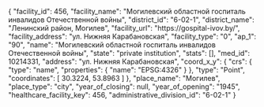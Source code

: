 {
    "facility_id": 456,
    "facility_name": "Могилевский областной госпиталь инвалидов Отечественной войны",
    "district_id": "6-02-1",
    "district_name": "Ленинский район, Могилев",
    "facility_url": "https:\/\/gospital-ivov.by\/",
    "facility_address": "ул. Нижняя Карабановская",
    "facility_type": "0",
    "ap_1": "90",
    "name": "Могилевский областной госпиталь инвалидов Отечественной войны",
    "state": "private institution",
    "stats": [],
    "med_id": 10214331,
    "address": "ул. Нижняя Карабановская",
    "coord_x_y": {
        "crs": {
            "type": "name",
            "properties": {
                "name": "EPSG:4326"
            }
        },
        "type": "Point",
        "coordinates": [
            30.3224,
            53.8963
        ]
    },
    "place_name": "Могилев",
    "place_type": "city",
    "year_of_closing": null,
    "year_of_opening": "1945",
    "healthcare_facility_key": 456,
    "administrative_division_id": "6-02-1"
}
